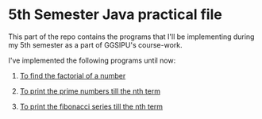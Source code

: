 # 5th Semester Java practical file

This part of the repo contains the programs that I'll be implementing during my 5th semester as a part of GGSIPU's course-work.

I've implemented the following programs until now:

1. [To find the factorial of a number](https://github.com/PRUBHTEJ/Java-Codes/blob/master/Sem5-Prac-File/To%20find%20out%20the%20factorial%20of%20a%20user%20entered%20number)

2. [To print the prime numbers till the nth term](https://github.com/PRUBHTEJ/Java-Codes/blob/master/Sem5-Prac-File/To%20print%20prime%20numbers%20till%20%22n%22)

3. [To print the fibonacci series till the nth term](https://github.com/PRUBHTEJ/Java-Codes/blob/master/Basics/Fibonaacci-series)
